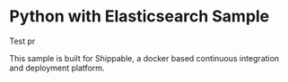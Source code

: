 Python with Elasticsearch Sample
=========================
Test pr


This sample is built for Shippable, a docker based continuous integration and deployment platform.

